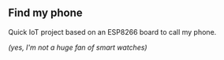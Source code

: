 ## Find my phone

Quick IoT project based on an ESP8266 board to call my phone.

_(yes, I'm not a huge fan of smart watches)_
